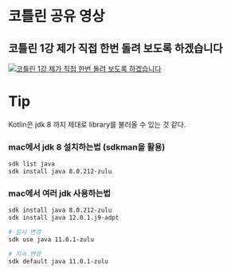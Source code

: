 # 코틀린 공유 영상





## 코틀린 1강 제가 직접 한번 돌려 보도록 하겠습니다

[![코틀린 1강 제가 직접 한번 돌려 보도록 하겠습니다](https://i.ytimg.com/vi/aUd3dQNrm2s/hqdefault.jpg?sqp=-oaymwEZCNACELwBSFXyq4qpAwsIARUAAIhCGAFwAQ==&rs=AOn4CLCdoqm7bF0s8JpEDZmqjDNwqvaoBQ)](https://youtu.be/aUd3dQNrm2s)



# Tip

Kotlin은 jdk 8 까지 제대로 library를 불러올 수 있는 것 같다.

### mac에서 jdk 8 설치하는법 (sdkman을 활용)

```bash
sdk list java
sdk install java 8.0.212-zulu
```
### mac에서 여러 jdk 사용하는법

```bash
sdk install java 8.0.212-zulu
sdk install java 12.0.1.j9-adpt

# 임시 변경
sdk use java 11.0.1-zulu

# 지속 변경
sdk default java 11.0.1-zulu 
```
